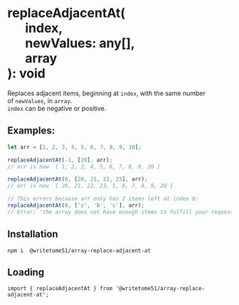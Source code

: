 # replaceAdjacentAt(<br>&nbsp;&nbsp;&nbsp;&nbsp;&nbsp;&nbsp;index,<br>&nbsp;&nbsp;&nbsp;&nbsp;&nbsp;&nbsp;newValues: any[],<br>&nbsp;&nbsp;&nbsp;&nbsp;&nbsp;&nbsp;array<br>): void

Replaces adjacent items, beginning at `index`, with the same number  
of `newValues`, in `array`.  
`index` can be negative or positive. 


## Examples:
```js
let arr = [1, 2, 3, 4, 5, 6, 7, 8, 9, 10];

replaceAdjacentAt(-1, [20], arr);  
// arr is now  [ 1, 2, 3, 4, 5, 6, 7, 8, 9, 20 ]

replaceAdjacentAt(0, [20, 21, 22, 23], arr);  
// arr is now  [ 20, 21, 22, 23, 5, 6, 7, 8, 9, 20 ]

// This errors because arr only has 2 items left at index 8:
replaceAdjacentAt(8, ['z', 'b', 'c'], arr);
// Error: 'the array does not have enough items to fulfill your request'
```

## Installation
`npm i  @writetome51/array-replace-adjacent-at`


## Loading
```
import { replaceAdjacentAt } from '@writetome51/array-replace-adjacent-at';
```
